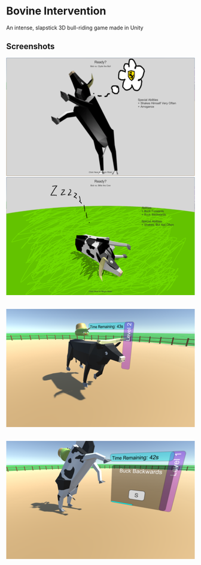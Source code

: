 # Bovine Intervention
An intense, slapstick 3D bull-riding game made in Unity

## Screenshots
![The iconic screenshot.](https://github.com/ngwattcos/Bovine-Intervention/blob/master/Screenshots/Screen%20Shot%202018-03-21%20at%201.43.31%20AM.png)
![The iconic screenshot.](https://github.com/ngwattcos/Bovine-Intervention/blob/master/Screenshots/Screen%20Shot%202018-03-21%20at%202.07.16%20AM.png)
<br><br><br>
![The player rocketing.](https://github.com/ngwattcos/Bovine-Intervention/blob/master/Screenshots/Screen%20Shot%202018-03-21%20at%201.43.38%20AM.png)
<br><br><br>
![Main menu.](https://github.com/ngwattcos/Bovine-Intervention/blob/master/Screenshots/Screen%20Shot%202018-03-21%20at%202.17.59%20AM.png)
<br><br><br>
